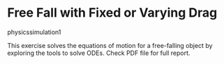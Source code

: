 # Free Fall with Fixed or Varying Drag
physicssimulation1

This exercise solves the equations of motion for a free-falling object by exploring the tools to solve ODEs.
Check PDF file for full report.
